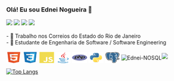### Olá! Eu sou Ednei Nogueira 👋

<div> 
 <a href="https://www.linkedin.com/in/ednei-de-souza-nogueira-4250a826a" target="_blank"><img src="https://img.shields.io/badge/-LinkedIn-%230077B5?style=for-the-badge&logo=linkedin&logoColor=white" target="_blank"></a> 
 <a href="https://www.youtube.com/channel/UCNDWD5EA9A4W7CF1p_eWaOA" target="_blank"><img src="https://img.shields.io/badge/YouTube-FF0000?style=for-the-badge&logo=youtube&logoColor=white" target="_blank"></a>
 <!--<a href="https://instagram.com/souza210979" target="_blank"><img src="https://img.shields.io/badge/-Instagram-%23E4405F?style=for-the-badge&logo=instagram&logoColor=white" target="_blank"></a>
 <a href="https://www.twitch.tv/meutwitch" target="_blank"><img src="https://img.shields.io/badge/Twitch-9146FF?style=for-the-badge&logo=twitch&logoColor=white" target="_blank"></a>-->
 <a href="https://discord.com/channels/@Ednei Nogueira#3028" target="_blank"><img src="https://img.shields.io/badge/Discord-7289DA?style=for-the-badge&logo=discord&logoColor=white" target="_blank"></a>
 <a href = "mailto:sindierjdiretoria.ednei@gmail.com"><img src="https://img.shields.io/badge/-Gmail-%23333?style=for-the-badge&logo=gmail&logoColor=white" target="_blank"></a>
</div>
<br>
- 🔭 Trabalho nos Correios do Estado do Rio de Janeiro
<br>
- 🌱 Estudante de Engenharia de Software / Software Engineering
<br>

<div style="display: inline_block"><br>
<!--
  <img align="center" alt="Ednei-Ts" height="30" width="40" src="https://raw.githubusercontent.com/devicons/devicon/master/icons/typescript/typescript-plain.svg">
  <img align="center" alt="Ednei-React" height="30" width="40" src="https://raw.githubusercontent.com/devicons/devicon/master/icons/react/react-original.svg">
  <img align="center" alt="Ednei-Csharp" height="30" width="40" src="https://raw.githubusercontent.com/devicons/devicon/master/icons/csharp/csharp-original.svg">
-->
  <img align="center" alt="Ednei-HTML" height="30" width="40" src="https://raw.githubusercontent.com/devicons/devicon/master/icons/html5/html5-original.svg">
  <img align="center" alt="Ednei-CSS" height="30" width="40" src="https://raw.githubusercontent.com/devicons/devicon/master/icons/css3/css3-original.svg">
   <img align="center" alt="Ednei-Js" height="30" width="40" src="https://raw.githubusercontent.com/devicons/devicon/master/icons/javascript/javascript-plain.svg">
   <img align="center" alt="Ednei-Java" height="30" width="40" src="https://raw.githubusercontent.com/devicons/devicon/master/icons/java/java-original.svg">
   <img align="center" alt="Ednei-PHP" height="30" width="40" src="https://raw.githubusercontent.com/devicons/devicon/master/icons/php/php-original.svg">
  <img align="center" alt="Ednei-Python" height="30" width="40" src="https://raw.githubusercontent.com/devicons/devicon/master/icons/python/python-original.svg">
  <img align="center" alt="Ednei-PostgreSQL" height="30" width="40" src="https://raw.githubusercontent.com/devicons/devicon/master/icons/postgresql/postgresql-original.svg">
  <img align="center" alt="Ednei-NOSQL" height="30" width="40" src="https://raw.githubusercontent.com/devicons/devicon/master/icons/nosql/nosql-original.
</div>

<br>
 
 [![](https://github-readme-stats.vercel.app/api?username=edneinogueira&count_private=true&show_icons=true&theme=tokyonight)](https://github.com/edneinogueira/github-readme-stats)

[![Top Langs](https://github-readme-stats.vercel.app/api/top-langs/?username=edneinogueira)](https://github.com/edneinogueira/github-readme-stats)

<!--![Ednei's GitHub stats](https://github-readme-stats.vercel.app/api?username=edneinogueira&hide=stars,commits,prs,issues,contribs)

![](https://github-readme-stats.vercel.app/api?username=edneinogueira&hide=stars,prs,issues,contribs&count_private=true&show_icons=true&theme=dark)
 
<br>

<a href="https://github.com/edneinogueira/github-readme-stats">
  <img align="center" src="https://github-readme-stats.vercel.app/api/pin/?username=edneinogueira&repo=github-readme-stats" />
</a>
<a href="https://github.com/edneinogueira/convoychat">
  <img align="center" src="https://github-readme-stats.vercel.app/api/pin/?username=edneinogueira&repo=convoychat" />
</a>
-->

###
 
